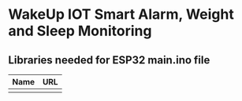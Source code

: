# WakeUp IOT Smart Alarm, Weight and Sleep Monitoring

## Libraries needed for ESP32 main.ino file

| Name | URL |
| --- | --- |
| | |
